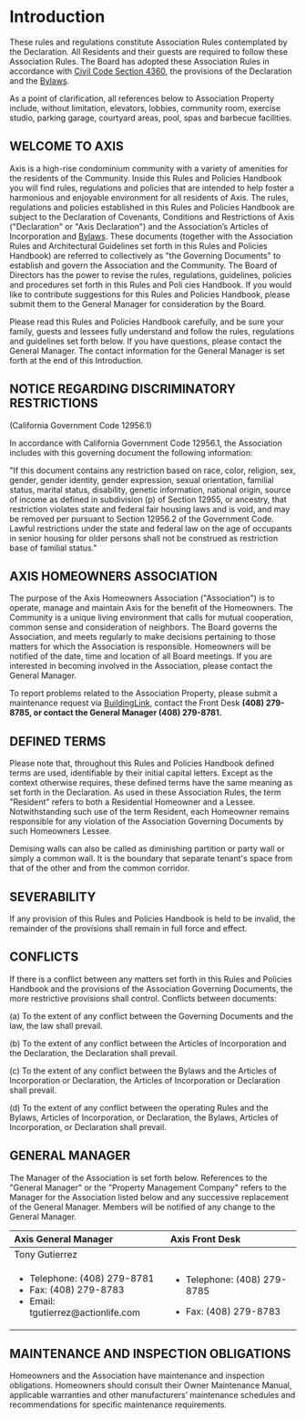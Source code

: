 # Introduction

These rules and regulations constitute Association Rules contemplated by the Declaration.  All Residents and their guests are required to follow these Association Rules. The Board has adopted these Association Rules in accordance with [Civil Code Section 4360](http://leginfo.legislature.ca.gov/faces/codes_displaySection.xhtml?sectionNum=4360.&lawCode=CIV), the provisions of the Declaration and the [Bylaws](../governing-documents/bylaws.md).  

As a point of clarification, all references below to Association Property include, without limitation, elevators, lobbies, community room, exercise studio, parking garage, courtyard areas, pool, spas and barbecue facilities. 

## WELCOME TO AXIS

Axis is a high-rise condominium community with a variety of amenities for the residents of the Community. Inside this Rules and Policies Handbook you will find rules, regulations and policies that are intended to help foster a harmonious and enjoyable environment for all residents of Axis.  The rules, regulations and policies established in this Rules and Policies Handbook are subject to the Declaration of Covenants, Conditions and Restrictions of Axis \("Declaration" or "Axis Declaration"\) and the Association’s Articles of Incorporation and [Bylaws](../governing-documents/bylaws.md). These documents \(together with the Association Rules and Architectural Guidelines set forth in this Rules and Policies Handbook\) are referred to collectively as "the Governing Documents" to establish and govern the Association and the Community. The Board of Directors has the power to revise the rules, regulations, guidelines, policies and procedures set forth in this Rules and Poli cies Handbook. If you would like to contribute suggestions for this Rules and Policies Handbook, please submit them to the General Manager for consideration by the Board.

Please read this Rules and Policies Handbook carefully, and be sure your family, guests and lessees fully understand and follow the rules, regulations and guidelines set forth below. If you have questions, please contact the General Manager. The contact information for the General Manager is set forth at the end of this Introduction.

## NOTICE REGARDING DISCRIMINATORY RESTRICTIONS

\(California Government Code 12956.1\)

In accordance with California Government Code 12956.1, the Association includes with this governing document the following information:

"If this document contains any restriction based on race, color, religion, sex, gender, gender identity, gender expression, sexual orientation, familial status, marital status, disability, genetic information, national origin, source of income as defined in subdivision \(p\) of Section 12955, or ancestry, that restriction violates state and federal fair housing laws and is void, and may be removed per pursuant to Section 12956.2 of the Government Code.  Lawful restrictions under the state and federal law on the age of occupants in senior housing for older persons shall not be construed as restriction base of familial status."

## AXIS HOMEOWNERS ASSOCIATION

The purpose of the Axis Homeowners Association \("Association"\) is to operate, manage and maintain Axis for the benefit of the Homeowners. The Community is a unique living environment that calls for mutual cooperation, common sense and consideration of neighbors.  The Board governs the Association, and meets regularly to make decisions pertaining to those matters for which the Association is responsible. Homeowners will be notified of the date, time and location of all Board meetings. If you are interested in becoming involved in the Association, please contact the General Manager.

To report problems related to the Association Property, please submit a maintenance request via [BuildingLink](https://axishoa.buildinglink.com), contact the Front Desk ****\(408\) 279-8785, or contact the General Manager \(408\) 279-8781**.**

## DEFINED TERMS

Please note that, throughout this Rules and Policies Handbook defined terms are used, identifiable by their initial capital letters.  Except as the context otherwise requires, these defined terms have the same meaning as set forth in the Declaration.  As used in these Association Rules, the term "Resident" refers to both a Residential Homeowner and a Lessee. Notwithstanding such use of the term Resident, each Homeowner remains responsible for any violation of the Association Governing Documents by such Homeowners Lessee.  

Demising walls can also be called as diminishing partition or party wall or simply a common wall. It is the boundary that separate tenant's space from that of the other and from the common corridor.

## SEVERABILITY

If any provision of this Rules and Policies Handbook is held to be invalid, the remainder of the provisions shall remain in full force and effect.

## CONFLICTS

If there is a conflict between any matters set forth in this Rules and Policies Handbook and the provisions of the Association Governing Documents, the more restrictive provisions shall control. Conflicts between documents:

\(a\)  To the extent of any conflict between the Governing Documents and the law, the law shall prevail.

\(b\)  To the extent of any conflict between the Articles of Incorporation and the Declaration, the Declaration shall prevail.

\(c\)  To the extent of any conflict between the Bylaws and the Articles of Incorporation or Declaration, the Articles of Incorporation or Declaration shall prevail.

\(d\)  To the extent of any conflict between the operating Rules and the Bylaws, Articles of Incorporation, or Declaration, the Bylaws, Articles of Incorporation, or Declaration shall prevail.

## GENERAL MANAGER

The Manager of the Association is set forth below. References to the "General Manager" or the "Property Management Company" refers to the Manager for the Association listed below and any successive replacement of the General Manager. Members will be notified of any change to the General Manager.

<table>
  <thead>
    <tr>
      <th style="text-align:left">Axis General Manager</th>
      <th style="text-align:left">Axis Front Desk</th>
    </tr>
  </thead>
  <tbody>
    <tr>
      <td style="text-align:left">Tony Gutierrez</td>
      <td style="text-align:left"></td>
    </tr>
    <tr>
      <td style="text-align:left">
        <ul>
          <li>Telephone: (408) 279-8781</li>
          <li>Fax: (408) 279-8783</li>
          <li>Email: tgutierrez@actionlife.com</li>
        </ul>
      </td>
      <td style="text-align:left">
        <ul>
          <li>Telephone: (408) 279-8785</li>
          <li>
            <p>Fax: (408) 279-8783</p>
            <p></p>
          </li>
        </ul>
      </td>
    </tr>
  </tbody>
</table>

## MAINTENANCE AND INSPECTION OBLIGATIONS

Homeowners and the Association have maintenance and inspection obligations. Homeowners should consult their Owner Maintenance Manual, applicable warranties and other manufacturers’ maintenance schedules and recommendations for specific maintenance requirements.

